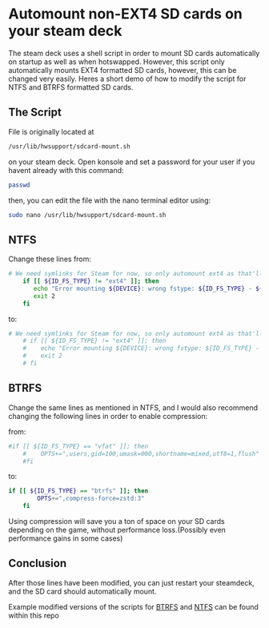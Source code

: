 # Automount non-EXT4 SD cards on your steam deck

The steam deck uses a shell script in order to mount SD cards automatically on startup as well as when hotswapped. However, this script only automatically
mounts EXT4 formatted SD cards, however, this can be changed very easily. Heres a short demo of how to modify the script for NTFS and BTRFS formatted 
SD cards.

## The Script

File is originally located at
```bash
/usr/lib/hwsupport/sdcard-mount.sh
```
on your steam deck. Open konsole and set a password for your user if you havent already with this command:
```bash
passwd
```
then, you can edit the file with the nano terminal editor using:
```bash
sudo nano /usr/lib/hwsupport/sdcard-mount.sh
```

## NTFS
Change these lines from:
```bash
# We need symlinks for Steam for now, so only automount ext4 as that'll Steam will format right now
    if [[ ${ID_FS_TYPE} != "ext4" ]]; then
       echo "Error mounting ${DEVICE}: wrong fstype: ${ID_FS_TYPE} - ${dev_json}"
       exit 2
    fi
```
to:
```bash
# We need symlinks for Steam for now, so only automount ext4 as that'll Steam will format right now
    # if [[ ${ID_FS_TYPE} != "ext4" ]]; then
    #    echo "Error mounting ${DEVICE}: wrong fstype: ${ID_FS_TYPE} - ${dev_json}"
    #    exit 2
    # fi
```

## BTRFS
Change the same lines as mentioned in NTFS, and I would also recommend changing the following
lines in order to enable compression:

from:
```bash
#if [[ ${ID_FS_TYPE} == "vfat" ]]; then
    #    OPTS+=",users,gid=100,umask=000,shortname=mixed,utf8=1,flush"
    #fi
```
to:
```bash
if [[ ${ID_FS_TYPE} == "btrfs" ]]; then
        OPTS+=",compress-force=zstd:3"
    fi
```
Using compression will save you a ton of space on your SD cards depending on the game,
without performance loss.(Possibly even performance gains in some cases)

## Conclusion
After those lines have been modified, you can just restart your steamdeck,
and the SD card should automatically mount.

Example modified versions of the scripts for [BTRFS](https://github.com/justinlime/sdcard-mount.sh/blob/master/sdcard-mount.btrfs.sh) and [NTFS](https://github.com/justinlime/sdcard-mount.sh/blob/master/sdcard-mount.ntfs.sh) can be found within this repo
